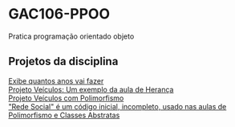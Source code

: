 # GAC106-PPOO
Pratica programação orientado objeto
## Projetos da disciplina
[Exibe quantos anos vai fazer](https://github.com/OsvaldoUfla/GAC106-PPOO-Exibe-quantos-anos-vai-fazer)\
[Projeto Veículos: Um exemplo da aula de Herança](https://github.com/OsvaldoUfla/GAC106-PPOO-Veiculos)\
[Projeto Veículos com Polimorfismo](https://github.com/OsvaldoUfla/GAC106-PPOO-Veiculos-com-Polimorfismo)\
["Rede Social" é um código inicial, incompleto, usado nas aulas de Polimorfismo e Classes Abstratas](https://github.com/OsvaldoUfla/GAC106-PPOO-RedeSocial)
